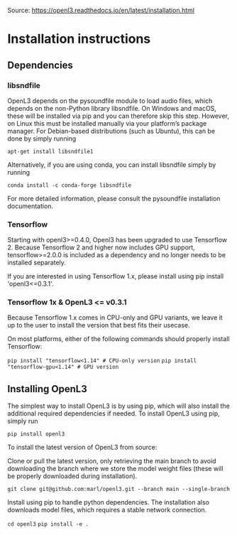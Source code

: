 Source: https://openl3.readthedocs.io/en/latest/installation.html


# Installation instructions
## Dependencies
### libsndfile
OpenL3 depends on the pysoundfile module to load audio files, which depends on the non-Python library libsndfile. On Windows and macOS, these will be installed via pip and you can therefore skip this step. However, on Linux this must be installed manually via your platform’s package manager. For Debian-based distributions (such as Ubuntu), this can be done by simply running

```apt-get install libsndfile1```

Alternatively, if you are using conda, you can install libsndfile simply by running

```conda install -c conda-forge libsndfile```

For more detailed information, please consult the pysoundfile installation documentation.

### Tensorflow
Starting with openl3>=0.4.0, Openl3 has been upgraded to use Tensorflow 2. Because Tensorflow 2 and higher now includes GPU support, tensorflow>=2.0.0 is included as a dependency and no longer needs to be installed separately.

If you are interested in using Tensorflow 1.x, please install using pip install 'openl3<=0.3.1'.

### Tensorflow 1x & OpenL3 <= v0.3.1
Because Tensorflow 1.x comes in CPU-only and GPU variants, we leave it up to the user to install the version that best fits their usecase.

On most platforms, either of the following commands should properly install Tensorflow:

```pip install "tensorflow<1.14" # CPU-only version```
```pip install "tensorflow-gpu<1.14" # GPU version```
## Installing OpenL3

The simplest way to install OpenL3 is by using pip, which will also install the additional required dependencies if needed. To install OpenL3 using pip, simply run

```pip install openl3```

To install the latest version of OpenL3 from source:

Clone or pull the latest version, only retrieving the main branch to avoid downloading the branch where we store the model weight files (these will be properly downloaded during installation).

```git clone git@github.com:marl/openl3.git --branch main --single-branch```

Install using pip to handle python dependencies. The installation also downloads model files, which requires a stable network connection.

```cd openl3```
```pip install -e .```